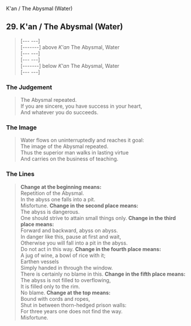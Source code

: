 K'an / The Abysmal (Water)
## 29. K'an / The Abysmal (Water)
> [--- ---]   
> [-------] above _K'an_ The Abysmal, Water  
> [--- ---]   
> [--- ---]   
> [-------] below _K'an_ The Abysmal, Water  
> [--- ---]
### The Judgement
> The Abysmal repeated.  
 If you are sincere, you have success in your heart,  
 And whatever you do succeeds.
### The Image
> Water flows on uninterruptedly and reaches it goal:  
 The image of the Abysmal repeated.  
 Thus the superior man walks in lasting virtue  
 And carries on the business of teaching.
### The Lines

 > **Change at the beginning means:**  
 Repetition of the Abysmal.  
 In the abyss one falls into a pit.  
 Misfortune.
 > **Change in the second place means:**  
 The abyss is dangerous.  
 One should strive to attain small things only.
 > **Change in the third place means:**  
 Forward and backward, abyss on abyss.  
 In danger like this, pause at first and wait,  
 Otherwise you will fall into a pit in the abyss.  
 Do not act in this way.
 > **Change in the fourth place means:**  
 A jug of wine, a bowl of rice with it;  
 Earthen vessels  
 Simply handed in through the window.  
 There is certainly no blame in this.
 > **Change in the fifth place means:**  
 The abyss is not filled to overflowing,  
 It is filled only to the rim.  
 No blame.
 > **Change at the top means:**  
 Bound with cords and ropes,  
 Shut in between thorn-hedged prison walls:  
 For three years one does not find the way.  
 Misfortune.



